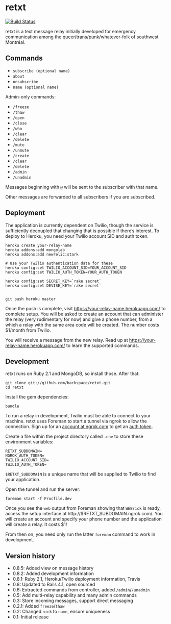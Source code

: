 # retxt

[![Build Status](https://travis-ci.org/backspace/retxt.svg?branch=master)](https://travis-ci.org/backspace/retxt)

retxt is a text message relay initially developed for emergency communication among the queer/trans/punk/whatever-folk of southwest Montréal.

## Commands

* `subscribe (optional name)`
* `about`
* `unsubscribe`
* `name (optional name)`

Admin-only commands:

* `/freeze`
* `/thaw`
* `/open`
* `/close`
* `/who`
* `/clear`
* `/delete`
* `/mute`
* `/unmute`
* `/create`
* `/clear`
* `/delete`
* `/admin`
* `/unadmin`

Messages beginning with `@` will be sent to the subscriber with that name.

Other messages are forwarded to all subscribers if you are subscribed.

## Deployment

The application is currently dependent on Twilio, though the service is sufficiently decoupled that changing that is possible if there’s interest. To deploy to Heroku, you need your Twilio account SID and auth token.

    heroku create your-relay-name
    heroku addons:add mongolab
    heroku addons:add newrelic:stark

    # Use your Twilio authentication data for these
    heroku config:set TWILIO_ACCOUNT_SID=YOUR_ACCOUNT_SID
    heroku config:set TWILIO_AUTH_TOKEN=YOUR_AUTH_TOKEN

    heroku config:set SECRET_KEY=`rake secret`
    heroku config:set DEVISE_KEY=`rake secret`


    git push heroku master

Once the push is complete, visit https://your-relay-name.herokuapp.com/ to complete setup. You will be asked to create an account that can administer the relay (very rudimentary for now) and give a phone number, from a which a relay with the same area code will be created. The number costs $1/month from Twilio.

You will receive a message from the new relay. Read up at https://your-relay-name.herokuapp.com/ to learn the supported commands.

## Development

retxt runs on Ruby 2.1 and MongoDB, so install those. After that:

    git clone git://github.com/backspace/retxt.git
    cd retxt

Install the gem dependencies:

    bundle

To run a relay in development, Twilio must be able to connect to your machine. retxt uses Foreman to start a tunnel via ngrok to allow the connection. Sign up for an [account at ngrok.com](https://ngrok.com/user/signup) to get an [auth token](https://ngrok.com/dashboard).

Create a file within the project directory called `.env` to store these environment variables:

    RETXT_SUBDOMAIN=
    NGROK_AUTH_TOKEN=
    TWILIO_ACCOUNT_SID=
    TWILIO_AUTH_TOKEN=

`$RETXT_SUBDOMAIN` is a unique name that will be supplied to Twilio to find your application.

Open the tunnel and run the server:

    foreman start -f Procfile.dev

Once you see the `web` output from Foreman showing that `WEBrick` is ready, access the setup interface at http://$RETXT_SUBDOMAIN.ngrok.com/. You will create an account and specify your phone number and the application will create a relay. It costs $1!

From then on, you need only run the latter `foreman` command to work in development.

## Version history

* 0.8.5: Added view on message history
* 0.8.2: Added development information
* 0.8.1: Ruby 2.1, Heroku/Twilio deployment information, Travis
* 0.8: Updated to Rails 4.1, open sourced
* 0.6: Extracted commands from controller, added `/admin`/`/unadmin`
* 0.5: Add multi-relay capability and many admin commands
* 0.3: Store incoming messages, support direct messaging
* 0.2.1: Added `freeze`/`thaw`
* 0.2: Changed `nick` to `name`, ensure uniqueness
* 0.1: Initial release

